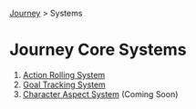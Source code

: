 [Journey](/journey.md) > Systems

# Journey Core Systems

1. [Action Rolling System](rolls.md)
2. [Goal Tracking System](goals.md)
3. [Character Aspect System](aspects.md) (Coming Soon)